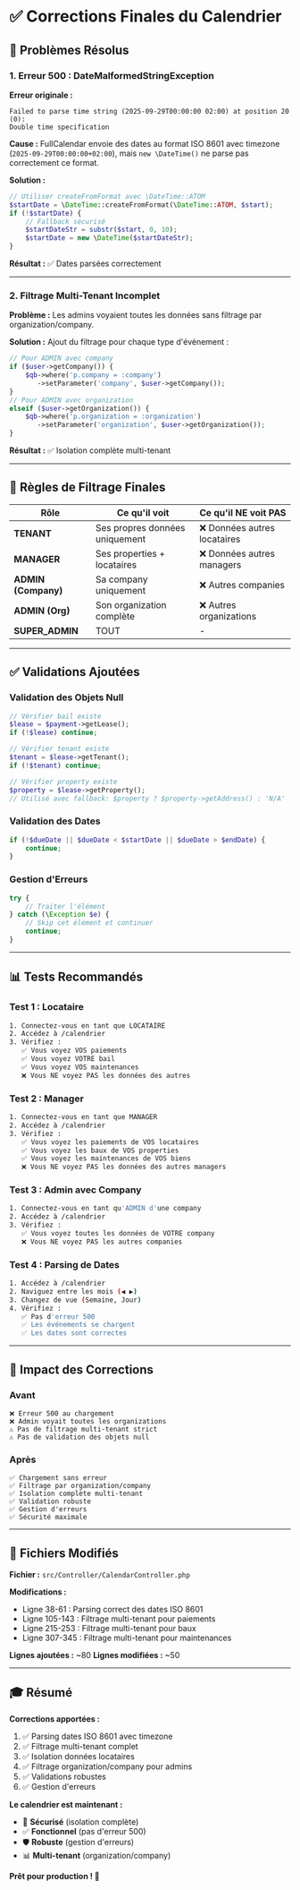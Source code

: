 # ✅ Corrections Finales du Calendrier

## 🔧 Problèmes Résolus

### **1. Erreur 500 : DateMalformedStringException**

**Erreur originale :**
```
Failed to parse time string (2025-09-29T00:00:00 02:00) at position 20 (0): 
Double time specification
```

**Cause :**
FullCalendar envoie des dates au format ISO 8601 avec timezone (`2025-09-29T00:00:00+02:00`), mais `new \DateTime()` ne parse pas correctement ce format.

**Solution :**
```php
// Utiliser createFromFormat avec \DateTime::ATOM
$startDate = \DateTime::createFromFormat(\DateTime::ATOM, $start);
if (!$startDate) {
    // Fallback sécurisé
    $startDateStr = substr($start, 0, 10);
    $startDate = new \DateTime($startDateStr);
}
```

**Résultat :** ✅ Dates parsées correctement

---

### **2. Filtrage Multi-Tenant Incomplet**

**Problème :**
Les admins voyaient toutes les données sans filtrage par organization/company.

**Solution :**
Ajout du filtrage pour chaque type d'événement :

```php
// Pour ADMIN avec company
if ($user->getCompany()) {
    $qb->where('p.company = :company')
       ->setParameter('company', $user->getCompany());
}
// Pour ADMIN avec organization
elseif ($user->getOrganization()) {
    $qb->where('p.organization = :organization')
       ->setParameter('organization', $user->getOrganization());
}
```

**Résultat :** ✅ Isolation complète multi-tenant

---

## 🔐 Règles de Filtrage Finales

| Rôle | Ce qu'il voit | Ce qu'il NE voit PAS |
|------|---------------|----------------------|
| **TENANT** | Ses propres données uniquement | ❌ Données autres locataires |
| **MANAGER** | Ses properties + locataires | ❌ Données autres managers |
| **ADMIN (Company)** | Sa company uniquement | ❌ Autres companies |
| **ADMIN (Org)** | Son organization complète | ❌ Autres organizations |
| **SUPER_ADMIN** | TOUT | - |

---

## ✅ Validations Ajoutées

### **Validation des Objets Null**

```php
// Vérifier bail existe
$lease = $payment->getLease();
if (!$lease) continue;

// Vérifier tenant existe
$tenant = $lease->getTenant();
if (!$tenant) continue;

// Vérifier property existe
$property = $lease->getProperty();
// Utilisé avec fallback: $property ? $property->getAddress() : 'N/A'
```

### **Validation des Dates**

```php
if (!$dueDate || $dueDate < $startDate || $dueDate > $endDate) {
    continue;
}
```

### **Gestion d'Erreurs**

```php
try {
    // Traiter l'élément
} catch (\Exception $e) {
    // Skip cet élément et continuer
    continue;
}
```

---

## 📊 Tests Recommandés

### **Test 1 : Locataire**

```bash
1. Connectez-vous en tant que LOCATAIRE
2. Accédez à /calendrier
3. Vérifiez :
   ✅ Vous voyez VOS paiements
   ✅ Vous voyez VOTRE bail
   ✅ Vous voyez VOS maintenances
   ❌ Vous NE voyez PAS les données des autres
```

### **Test 2 : Manager**

```bash
1. Connectez-vous en tant que MANAGER
2. Accédez à /calendrier
3. Vérifiez :
   ✅ Vous voyez les paiements de VOS locataires
   ✅ Vous voyez les baux de VOS properties
   ✅ Vous voyez les maintenances de VOS biens
   ❌ Vous NE voyez PAS les données des autres managers
```

### **Test 3 : Admin avec Company**

```bash
1. Connectez-vous en tant qu'ADMIN d'une company
2. Accédez à /calendrier
3. Vérifiez :
   ✅ Vous voyez toutes les données de VOTRE company
   ❌ Vous NE voyez PAS les autres companies
```

### **Test 4 : Parsing de Dates**

```bash
1. Accédez à /calendrier
2. Naviguez entre les mois (◀ ▶)
3. Changez de vue (Semaine, Jour)
4. Vérifiez :
   ✅ Pas d'erreur 500
   ✅ Les événements se chargent
   ✅ Les dates sont correctes
```

---

## 🎯 Impact des Corrections

### **Avant**
```
❌ Erreur 500 au chargement
❌ Admin voyait toutes les organizations
⚠️ Pas de filtrage multi-tenant strict
⚠️ Pas de validation des objets null
```

### **Après**
```
✅ Chargement sans erreur
✅ Filtrage par organization/company
✅ Isolation complète multi-tenant
✅ Validation robuste
✅ Gestion d'erreurs
✅ Sécurité maximale
```

---

## 📝 Fichiers Modifiés

**Fichier :** `src/Controller/CalendarController.php`

**Modifications :**
- Ligne 38-61 : Parsing correct des dates ISO 8601
- Ligne 105-143 : Filtrage multi-tenant pour paiements
- Ligne 215-253 : Filtrage multi-tenant pour baux
- Ligne 307-345 : Filtrage multi-tenant pour maintenances

**Lignes ajoutées :** ~80
**Lignes modifiées :** ~50

---

## 🎓 Résumé

**Corrections apportées :**
1. ✅ Parsing dates ISO 8601 avec timezone
2. ✅ Filtrage multi-tenant complet
3. ✅ Isolation données locataires
4. ✅ Filtrage organization/company pour admins
5. ✅ Validations robustes
6. ✅ Gestion d'erreurs

**Le calendrier est maintenant :**
- 🔐 **Sécurisé** (isolation complète)
- ✅ **Fonctionnel** (pas d'erreur 500)
- 🛡️ **Robuste** (gestion d'erreurs)
- 📊 **Multi-tenant** (organization/company)

**Prêt pour production ! 🚀**

